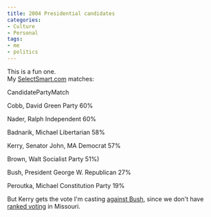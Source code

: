 ```yaml
---
title: 2004 Presidential candidates
categories:
- Culture
- Personal
tags:
- me
- politics
---
```


This is a fun one.  
My [SelectSmart.com][1] matches:


   [1]: http://www.selectsmart.com/PRESIDENT/president.php

CandidatePartyMatch

Cobb, David
Green Party
60%

Nader, Ralph
Independent
60%

Badnarik, Michael
Libertarian
58%

Kerry, Senator John, MA
Democrat
57%

Brown, Walt
Socialist Party
51%)

Bush, President George W.
Republican
27%

Peroutka, Michael
Constitution Party
19%
  
But Kerry gets the vote I'm casting [against Bush][2], since we don't have [ranked voting][3] in Missouri.

   [2]: /2004/08/07/the-case-against-w.html
   [3]: http://hans.gerwitz.com/xwiki/bin/Main/ranked+voting

